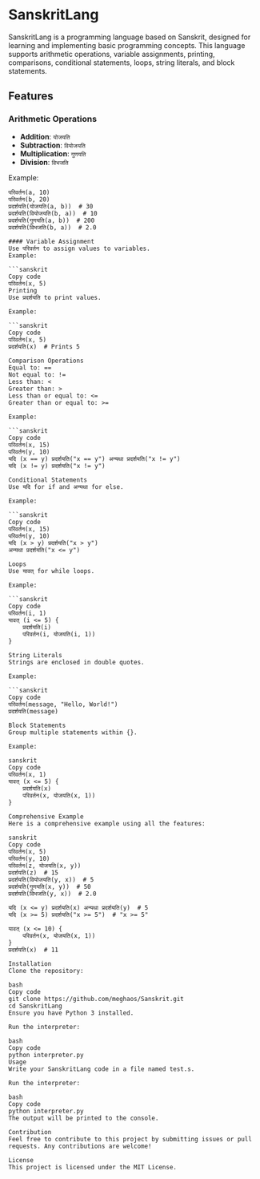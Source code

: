 # SanskritLang

SanskritLang is a programming language based on Sanskrit, designed for learning and implementing basic programming concepts. This language supports arithmetic operations, variable assignments, printing, comparisons, conditional statements, loops, string literals, and block statements.

## Features

### Arithmetic Operations
- **Addition**: `योजयति`
- **Subtraction**: `वियोजयति`
- **Multiplication**: `गुणयति`
- **Division**: `विभजति`

Example:
```sanskrit
परिवर्तन(a, 10)
परिवर्तन(b, 20)
प्रदर्शयति(योजयति(a, b))  # 30
प्रदर्शयति(वियोजयति(b, a))  # 10
प्रदर्शयति(गुणयति(a, b))  # 200
प्रदर्शयति(विभजति(b, a))  # 2.0

#### Variable Assignment
Use परिवर्तन to assign values to variables.
Example:

```sanskrit
Copy code
परिवर्तन(x, 5)
Printing
Use प्रदर्शयति to print values.

Example:

```sanskrit
Copy code
परिवर्तन(x, 5)
प्रदर्शयति(x)  # Prints 5

Comparison Operations
Equal to: ==
Not equal to: !=
Less than: <
Greater than: >
Less than or equal to: <=
Greater than or equal to: >=

Example:

```sanskrit
Copy code
परिवर्तन(x, 15)
परिवर्तन(y, 10)
यदि (x == y) प्रदर्शयति("x == y") अन्यथा प्रदर्शयति("x != y")
यदि (x != y) प्रदर्शयति("x != y")

Conditional Statements
Use यदि for if and अन्यथा for else.

Example:

```sanskrit
Copy code
परिवर्तन(x, 15)
परिवर्तन(y, 10)
यदि (x > y) प्रदर्शयति("x > y")
अन्यथा प्रदर्शयति("x <= y")

Loops
Use यावत् for while loops.

Example:

```sanskrit
Copy code
परिवर्तन(i, 1)
यावत् (i <= 5) {
    प्रदर्शयति(i)
    परिवर्तन(i, योजयति(i, 1))
}

String Literals
Strings are enclosed in double quotes.

Example:

```sanskrit
Copy code
परिवर्तन(message, "Hello, World!")
प्रदर्शयति(message)

Block Statements
Group multiple statements within {}.

Example:

sanskrit
Copy code
परिवर्तन(x, 1)
यावत् (x <= 5) {
    प्रदर्शयति(x)
    परिवर्तन(x, योजयति(x, 1))
}

Comprehensive Example
Here is a comprehensive example using all the features:

sanskrit
Copy code
परिवर्तन(x, 5)
परिवर्तन(y, 10)
परिवर्तन(z, योजयति(x, y))
प्रदर्शयति(z)  # 15
प्रदर्शयति(वियोजयति(y, x))  # 5
प्रदर्शयति(गुणयति(x, y))  # 50
प्रदर्शयति(विभजति(y, x))  # 2.0

यदि (x <= y) प्रदर्शयति(x) अन्यथा प्रदर्शयति(y)  # 5
यदि (x >= 5) प्रदर्शयति("x >= 5")  # "x >= 5"

यावत् (x <= 10) {
    परिवर्तन(x, योजयति(x, 1))
}
प्रदर्शयति(x)  # 11

Installation
Clone the repository:

bash
Copy code
git clone https://github.com/meghaos/Sanskrit.git
cd SanskritLang
Ensure you have Python 3 installed.

Run the interpreter:

bash
Copy code
python interpreter.py
Usage
Write your SanskritLang code in a file named test.s.

Run the interpreter:

bash
Copy code
python interpreter.py
The output will be printed to the console.

Contribution
Feel free to contribute to this project by submitting issues or pull requests. Any contributions are welcome!

License
This project is licensed under the MIT License.